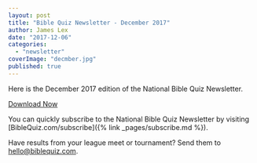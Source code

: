 ```yaml
---
layout: post
title: "Bible Quiz Newsletter - December 2017"
author: James Lex
date: "2017-12-06"
categories: 
  - "newsletter"
coverImage: "decmber.jpg"
published: true
---
```


Here is the December 2017 edition of the National Bible Quiz Newsletter.

<a href="{% link assets/2017/Dec_2017.pdf %}" class="button is-primary">Download Now</a>

You can quickly subscribe to the National Bible Quiz Newsletter by visiting [BibleQuiz.com/subscribe]({% link _pages/subscribe.md %}).

Have results from your league meet or tournament? Send them to [hello@biblequiz.com](mailto:hello@biblequiz.com).
